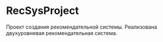 # RecSysProject

Проект создания рекомендательной системы.
Реализована двухуровневая рекомендательная система.

